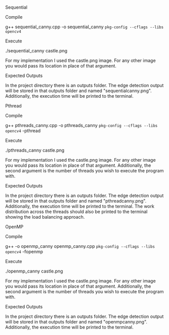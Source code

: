 Sequential

Compile

g++ sequential_canny.cpp -o sequential_canny `pkg-config --cflags --libs opencv4`

Execute

./sequential_canny castle.png

For my implementation I used the castle.png image. For any other image you would pass its location in place of that argument.

Expected Outputs

In the project directory there is an outputs folder. The edge detection output will be stored in that outputs folder and named "sequentialcanny.png". Additionally, the execution time will be printed to the terminal.

Pthread

Compile

g++ pthreads_canny.cpp -o pthreads_canny `pkg-config --cflags --libs opencv4` -pthread

Execute

./pthreads_canny castle.png <num threads>

For my implementation I used the castle.png image. For any other image you would pass its location in place of that argument. Additionally, the second argument is the number of threads you wish to execute the program with.

Expected Outputs

In the project directory there is an outputs folder. The edge detection output will be stored in that outputs folder and named "pthreadcanny.png". Additionally, the execution time will be printed to the terminal. The work distribution across the threads should also be printed to the terminal showing the load balancing approach.

OpenMP

Compile

g++ -o openmp_canny openmp_canny.cpp `pkg-config --cflags --libs opencv4` -fopenmp

Execute

./openmp_canny castle.png <num threads>

For my implementation I used the castle.png image. For any other image you would pass its location in place of that argument. Additionally, the second argument is the number of threads you wish to execute the program with.

Expected Outputs

In the project directory there is an outputs folder. The edge detection output will be stored in that outputs folder and named "openmpcanny.png". Additionally, the execution time will be printed to the terminal.
